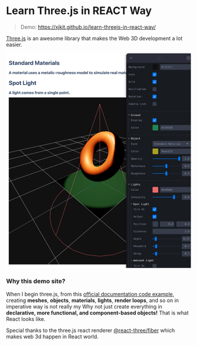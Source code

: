 # Learn Three.js in REACT Way

> Demo: https://xjkit.github.io/learn-threejs-in-react-way/


<a href="https://threejs.org/" target="_blank" color="blue.500">Three.js</a> is an awesome library that makes the Web 3D development a lot easier.


<img src="screenshot.jpg" />

### Why this demo site?
  When I begin three.js, from this <a href="https://github.com/mrdoob/three.js/blob/master/examples/webgl_animation_cloth.html" target="_blank"> official documentation code example</a>, creating **meshes**, **objects**, **materials**, **lights**, **render loops**, and so on in imperative way is not really my Why not just create everything in <b>declarative, more functional, and component-based objects!</b> That is what React looks like.


  Special thanks to the three.js react renderer <a href="https://github.com/pmndrs/react-three-fiber" target="_blank">@react-three/fiber</a> which makes web 3d happen in React world.
